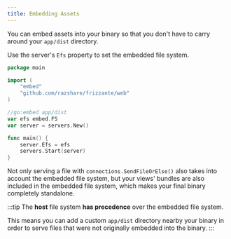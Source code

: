 ```yaml
---
title: Embedding Assets
---
```


You can embed assets into your binary so that you don't have to carry around your `app/dist` directory.

Use the server's `Efs` property to set the embedded file system.

```go
package main

import (
    "embed"
    "github.com/razshare/frizzante/web"
)

//go:embed app/dist
var efs embed.FS
var server = servers.New()

func main() {
    server.Efs = efs
    servers.Start(server)
}
```

Not only serving a file with `connections.SendFileOrElse()` also takes into account the embedded file system, but
your views' bundles are also included in the embedded file system, which makes your final binary
completely standalone.

:::tip
The **host** file system **has precedence** over the embedded file system.

This means you can add a custom `app/dist` directory nearby your binary in order to serve
files that were not originally embedded into the binary.
:::
